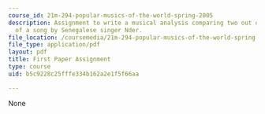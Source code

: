 ```yaml
---
course_id: 21m-294-popular-musics-of-the-world-spring-2005
description: Assignment to write a musical analysis comparing two out of three versions
  of a song by Senegalese singer Nder.
file_location: /coursemedia/21m-294-popular-musics-of-the-world-spring-2005/b5c9228c25fffe334b162a2e1f5f66aa_paper1.pdf
file_type: application/pdf
layout: pdf
title: First Paper Assignment
type: course
uid: b5c9228c25fffe334b162a2e1f5f66aa

---
```

None
